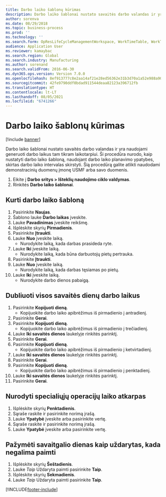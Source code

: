 ```yaml
---
title: Darbo laiko šablonų kūrimas
description: Darbo laiko šablonai nustato savaitės darbo valandas ir yra naudojami generuoti darbo laikus tam tikram laikotarpiui.
author: sorenva
ms.date: 08/29/2018
ms.topic: business-process
ms.prod: ''
ms.technology: ''
ms.search.form: OpResLifeCycleManagementWorkspace, WorkTimeTable, WorkTimeCopyDayDialog, WorkPeriodTemplate
audience: Application User
ms.reviewer: kamaybac
ms.search.region: Global
ms.search.industry: Manufacturing
ms.author: sorenand
ms.search.validFrom: 2016-06-30
ms.dyn365.ops.version: Version 7.0.0
ms.openlocfilehash: 8ef913777c8e2aa14af21e28ed56362e31b3d70a1a52e988a90ad94f59b77b70
ms.sourcegitcommit: 42fe9790ddf0bdad911544deaa82123a396712fb
ms.translationtype: HT
ms.contentlocale: lt-LT
ms.lasthandoff: 08/05/2021
ms.locfileid: "6741266"
---
```

# <a name="create-working-time-templates"></a>Darbo laiko šablonų kūrimas

[!include [banner](../../includes/banner.md)]

Darbo laiko šablonai nustato savaitės darbo valandas ir yra naudojami generuoti darbo laikus tam tikram laikotarpiui. Ši procedūra nurodo, kaip nustatyti darbo laiko šabloną, naudojant darbo laiko planavimo ypatybes, skirtas darbo laiko intervalas skirstyti. Šią procedūrą galite atlikti naudodami demonstracinių duomenų įmonę USMF arba savo duomenis.

1. Eikite į **Darbo sritys > Išteklių naudojimo ciklo valdymas**.
1. Rinkitės **Darbo laiko šablonai**.

## <a name="create-working-time-template"></a>Kurti darbo laiko šabloną

1. Pasirinkite **Naujas**.
1. Šablono lauke **Darbo laikas** įveskite.
1. Lauke **Pavadinimas** įveskite reikšmę.
1. Išplėskite skyrių **Pirmadienis**.
1. Pasirinkite **Įtraukti**.
1. Lauke **Nuo** įveskite laiką.
    * Nurodykite laiką, kada darbas prasideda ryte.  
1. Lauke **Iki** įveskite laiką.
    * Nurodykite laiką, kada būna darbuotojų pietų pertrauka.  
1. Pasirinkite **Įtraukti**.
1. Lauke **Nuo** įveskite laiką.
    * Nurodykite laiką, kada darbas tęsiamas po pietų.  
1. Lauke **Iki** įveskite laiką.
    * Nurodykite darbo dienos pabaigą.  

## <a name="replicate-working-times-to-all-week-days"></a>Dubliuoti visos savaitės dienų darbo laikus

1. Pasirinkite **Kopijuoti dieną**.
    * Kopijuokite darbo laiko apibrėžimus iš pirmadienio į antradienį.  
1. Pasirinkite **Gerai**.
1. Pasirinkite **Kopijuoti dieną**.
    * Kopijuokite darbo laiko apibrėžimus iš pirmadienio į trečiadienį.  
1. Lauke **Iki savaitės dienos** laukelyje rinkitės parinktį.
1. Pasirinkite **Gerai**.
1. Pasirinkite **Kopijuoti dieną**.
    * Kopijuokite darbo laiko apibrėžimus iš pirmadienio į ketvirtadienį.  
1. Lauke **Iki savaitės dienos** laukelyje rinkitės parinktį.
1. Pasirinkite **Gerai**.
1. Pasirinkite **Kopijuoti dieną**.
    * Kopijuokite darbo laiko apibrėžimus iš pirmadienio į penktadienį.  
1. Lauke **Iki savaitės dienos** laukelyje rinkitės parinktį.
1. Pasirinkite **Gerai**.

## <a name="define-time-slots-for-special-operations"></a>Nurodyti specialiųjų operacijų laiko atkarpas

1. Išplėskite skyrių **Penktadienis**.
1. Sąraše raskite ir pasirinkite norimą įrašą.
1. Lauke **Ypatybė** įveskite arba pasirinkite vertę.
1. Sąraše raskite ir pasirinkite norimą įrašą.
1. Lauke **Ypatybė** įveskite arba pasirinkite vertę.

## <a name="mark-weekend-days-as-closed-for-pickup"></a>Pažymėti savaitgalio dienas kaip uždarytas, kada negalima paimti

1. Išplėskite skyrių **Šeštadienis**.
1. Lauke *Taip* Uždaryta paimti pasirinkite **Taip**.
1. Išplėskite skyrių **Sekmadienis**.
1. Lauke *Taip* Uždaryta paimti pasirinkite **Taip**.


[!INCLUDE[footer-include](../../../includes/footer-banner.md)]